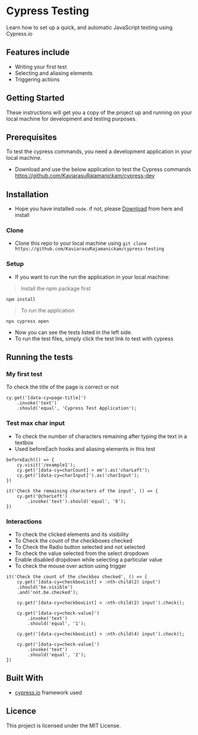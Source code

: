 # Cypress Testing
Learn how to set up a quick, and automatic JavaScript testing using Cypress.io

## Features include

- Writing your first test
- Selecting and aliasing elements
- Triggering actions

## Getting Started

These instructions will get you a copy of the project up and running on your local machine for development and testing purposes.

## Prerequisites

To test the cypress commands, you need a development application in your local machine.

- Download and use the below application to test the Cypress commands 
https://github.com/KaviarasuRajamanickam/cypress-dev


## Installation

- Hope you have installed `node`. if not, please [Download](https://nodejs.org/en/download/) from here and install

### Clone

- Clone this repo to your local machine using `git clone https://github.com/KaviarasuRajamanickam/cypress-testing`

### Setup

- If you want to run the run the application in your local machine:

> Install the npm package first

```shell
npm install
```

> To run the application

```shell
npx cypress open
```

- Now you can see the tests listed in the left side.
- To run the test files, simply click the test link to test with cypress

## Running the tests

### My first test
To check the title of the page is correct or not

```shell
cy.get('[data-cy=page-title]')
    .invoke('text')
    .should('equal', 'Cypress Test Application');
```

### Test max char input
- To check the number of characters remaining after typing the text in a textbox
- Used beforeEach hooks and aliasing elements in this test

```shell
beforeEach(() => {
    cy.visit('/example1');
    cy.get('[data-cy=charCount] > em').as('charLeft');
    cy.get('[data-cy=charInput]').as('charInput');
})

it('Check the remaining characters of the input', () => {
    cy.get('@charLeft')
        .invoke('text').should('equal', '8');
})
```

### Interactions
- To check the clicked elements and its visibility
- To Check the count of the checkboxes checked
- To Check the Radio button selected and not selected
- To check the value selected from the select dropdown
- Enable disabled dropdown while selecting a particular value
- To check the mouse over action using trigger

```shell
it('Check the count of the checkbox checked', () => {
    cy.get('[data-cy=checkboxList] > :nth-child(2) input')
    .should('be.visible')
    .and('not.be.checked');

    cy.get('[data-cy=checkboxList] > :nth-child(2) input').check();

    cy.get('[data-cy=check-value]')
        .invoke('text')
        .should('equal', '1');

    cy.get('[data-cy=checkboxList] > :nth-child(4) input').check();

    cy.get('[data-cy=check-value]')
        .invoke('text')
        .should('equal', '2');
})
```

## Built With

- [cypress.io](https://www.cypress.io/) framework used

## Licence

This project is licensed under the MIT License.
